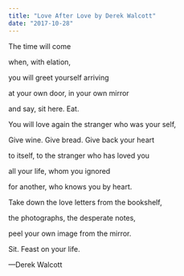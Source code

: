 ```yaml
---
title: "Love After Love by Derek Walcott"
date: "2017-10-28"
---
```


The time will come

when, with elation,

you will greet yourself arriving

at your own door, in your own mirror

and say, sit here. Eat.

You will love again the stranger who was your self,

Give wine. Give bread. Give back your heart

to itself, to the stranger who has loved you

all your life, whom you ignored

for another, who knows you by heart.

Take down the love letters from the bookshelf,

the photographs, the desperate notes,

peel your own image from the mirror.

Sit. Feast on your life.

—Derek Walcott
